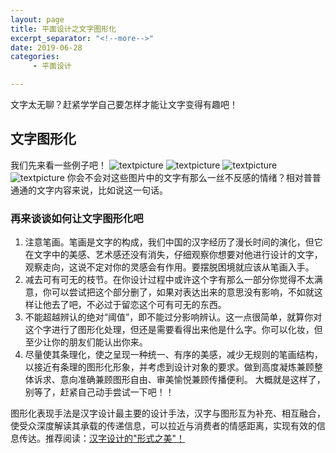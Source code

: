 ```yaml
---
layout: page
title: 平面设计之文字图形化
excerpt_separator: "<!--more-->"
date: 2019-06-28
categories:
     - 平面设计

---
```

文字太无聊？赶紧学学自己要怎样才能让文字变得有趣吧！
<!--more-->
## 文字图形化
我们先来看一些例子吧！
![textpicture](https://gitee.com/EdisonQXF/Xiaofeng/raw/gh-pages/assets/images/PMSJposts5.jpg)
![textpicture](https://gitee.com/EdisonQXF/Xiaofeng/raw/gh-pages/assets/images/PMSJposts6.jpg)
![textpicture](https://gitee.com/EdisonQXF/Xiaofeng/raw/gh-pages/assets/images/PMSJposts7.jpg)
![textpicture](https://gitee.com/EdisonQXF/Xiaofeng/raw/gh-pages/assets/images/PMSJposts8.jpg)
你会不会对这些图片中的文字有那么一丝不反感的情绪？相对普普通通的文字内容来说，比如说这一句话。
### 再来谈谈如何让文字图形化吧
1. 注意笔画。笔画是文字的构成，我们中国的汉字经历了漫长时间的演化，但它在文字中的美感、艺术感还没有消失，仔细观察你想要对他进行设计的文字，观察走向，这说不定对你的灵感会有作用。要摆脱困境就应该从笔画入手。
2. 减去可有可无的枝节。在你设计过程中或许这个字有那么一部分你觉得不太满意，你可以尝试把这个部分删了，如果对表达出来的意思没有影响，不如就这样让他去了吧，不必过于留恋这个可有可无的东西。
3. 不能超越辨认的绝对“阈值”，即不能过分影响辨认。这一点很简单，就算你对这个字进行了图形化处理，但还是需要看得出来他是什么字。你可以化妆，但至少让你的朋友们能认出你来。
4. 尽量使其条理化，使之呈现一种统一、有序的美感，减少无规则的笔画结构，以接近有条理的图形化形象，并考虑到设计对象的要求。做到高度凝炼兼顾整体诉求、意向准确兼顾图形自由、审美愉悦兼顾传播便利。
大概就是这样了，别等了，赶紧自己动手尝试一下吧！！

图形化表现手法是汉字设计最主要的设计手法，汉字与图形互为补充、相互融合，使受众深度解读其承载的传递信息，可以拉近与消费者的情感距离，实现有效的信息传达。推荐阅读：[汉字设计的"形式之美"！](https://mp.weixin.qq.com/s?__biz=MjM5NjE2MDgwMA==&mid=2652353893&idx=1&sn=b444e7d78d90619861397178ae3feec0&chksm=bd0e612a8a79e83cd7655a3f7892a7f615c9444a7e0bcd800200642e66c82946a3abe21d5b93&scene=21#wechat_redirect)
